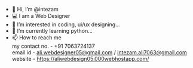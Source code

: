 - 👋 Hi, I’m @intezam
- 💻 I am a Web Designer
- 👀 I’m interested in coding, ui/ux designing...
- 🌱 I’m currently learning python...
- 📫 How to reach me <br>
  my contact no. - +91 7063724137<br>
  email id - ali.webdesigner05@gmail.com / intezam.ali7063@gmail.com <br>
  website - https://aliwebdesign05.000webhostapp.com/
